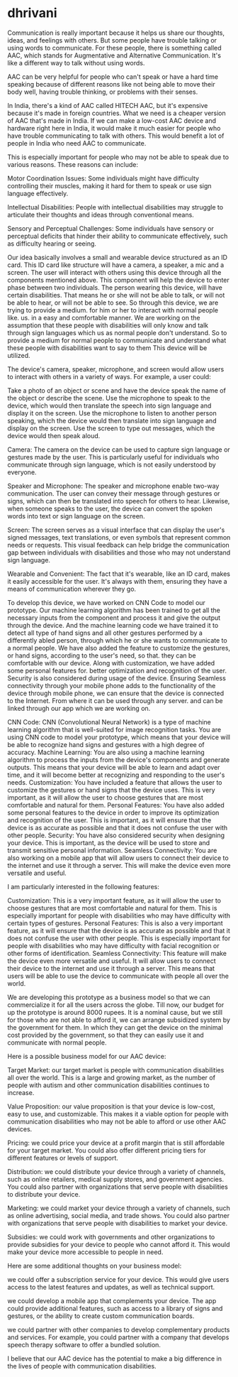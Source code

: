 

# dhrivani


Communication is really important because it helps us share our thoughts, ideas, and feelings with others. But some people have trouble talking or using words to communicate. For these people, there is something called AAC, which stands for Augmentative and Alternative Communication. It's like a different way to talk without using words.

AAC can be very helpful for people who can't speak or have a hard time speaking because of different reasons like not being able to move their body well, having trouble thinking, or problems with their senses.

In India, there's a kind of AAC called HITECH AAC, but it's expensive because it's made in foreign countries. What we need is a cheaper version of AAC that's made in India. If we can make a low-cost AAC device and hardware right here in India, it would make it much easier for people who have trouble communicating to talk with others. This would benefit a lot of people in India who need AAC to communicate.

This is especially important for people who may not be able to speak due to various reasons. These reasons can include:

Motor Coordination Issues: Some individuals might have difficulty controlling their muscles, making it hard for them to speak or use sign language effectively.

Intellectual Disabilities: People with intellectual disabilities may struggle to articulate their thoughts and ideas through conventional means.

Sensory and Perceptual Challenges: Some individuals have sensory or perceptual deficits that hinder their ability to communicate effectively, such as difficulty hearing or seeing.

Our idea basically involves  a small and wearable  device structured as an ID card. This ID card like structure will have a camera, a speaker, a mic and a screen. The user will interact with others using this device through all the components mentioned above. This component will help the device to enter phase between two individuals. The person wearing this device, will have certain disabilities. That means he or she will not be able to talk, or will not be able to hear, or will not be able to see. So through this device, we are trying to provide a medium. for him or her to interact with normal people like. us. in a easy and comfortable manner. We are working on the assumption that these people with disabilities will only know and talk through sign languages which us as normal people don't understand. So to provide a medium for normal people to communicate and understand what these people with disabilities want to say to them This device will be utilized. 

The device's camera, speaker, microphone, and screen would allow users to interact with others in a variety of ways. For example, a user could:

Take a photo of an object or scene and have the device speak the name of the object or describe the scene.
Use the microphone to speak to the device, which would then translate the speech into sign language and display it on the screen.
Use the microphone to listen to another person speaking, which the device would then translate into sign language and display on the screen.
Use the screen to type out messages, which the device would then speak aloud.

Camera: The camera on the device can be used to capture sign language or gestures made by the user. This is particularly useful for individuals who communicate through sign language, which is not easily understood by everyone.

Speaker and Microphone: The speaker and microphone enable two-way communication. The user can convey their message through gestures or signs, which can then be translated into speech for others to hear. Likewise, when someone speaks to the user, the device can convert the spoken words into text or sign language on the screen.

Screen: The screen serves as a visual interface that can display the user's signed messages, text translations, or even symbols that represent common needs or requests. This visual feedback can help bridge the communication gap between individuals with disabilities and those who may not understand sign language.

Wearable and Convenient: The fact that it's wearable, like an ID card, makes it easily accessible for the user. It's always with them, ensuring they have a means of communication wherever they go.

To develop this device, we have worked on CNN Code to model our prototype. Our machine learning algorithm has been trained to get all the necessary inputs from the component and process it and give the output through the device. And the machine learning code we have trained it to detect all type of hand signs and all other gestures performed by a differently abled person, through which he or she wants to communicate to a normal people. We have also added the feature to customize the gestures, or hand signs, according to the user's need, so that. they can be comfortable with our device. Along with customization, we have added some personal features for. better optimization and recognition of the user. Security is also considered during usage of the device. Ensuring Seamless connectivity through your mobile phone adds to the functionality of the device through mobile phone, we can ensure that the device is connected to the Internet. From where it can be used through any server. and can be linked through our app which we are working on.

CNN Code: CNN (Convolutional Neural Network) is a type of machine learning algorithm that is well-suited for image recognition tasks. You are using CNN code to model your prototype, which means that your device will be able to recognize hand signs and gestures with a high degree of accuracy.
Machine Learning: You are also using a machine learning algorithm to process the inputs from the device's components and generate outputs. This means that your device will be able to learn and adapt over time, and it will become better at recognizing and responding to the user's needs.
Customization: You have included a feature that allows the user to customize the gestures or hand signs that the device uses. This is very important, as it will allow the user to choose gestures that are most comfortable and natural for them.
Personal Features: You have also added some personal features to the device in order to improve its optimization and recognition of the user. This is important, as it will ensure that the device is as accurate as possible and that it does not confuse the user with other people.
Security: You have also considered security when designing your device. This is important, as the device will be used to store and transmit sensitive personal information.
Seamless Connectivity: You are also working on a mobile app that will allow users to connect their device to the internet and use it through a server. This will make the device even more versatile and useful.

I am particularly interested in the following features:

Customization: This is a very important feature, as it will allow the user to choose gestures that are most comfortable and natural for them. This is especially important for people with disabilities who may have difficulty with certain types of gestures.
Personal Features: This is also a very important feature, as it will ensure that the device is as accurate as possible and that it does not confuse the user with other people. This is especially important for people with disabilities who may have difficulty with facial recognition or other forms of identification.
Seamless Connectivity: This feature will make the device even more versatile and useful. It will allow users to connect their device to the internet and use it through a server. This means that users will be able to use the device to communicate with people all over the world.

We are developing this prototype as a business model so that we can commercialize it for all the users across the globe. Till now, our budget for up the prototype is around 8000 rupees.  It is a nominal cause, but we still for those who are not able to afford it, we can arrange subsidized system by the government for them. In which they can get the device on the minimal cost provided by the government, so that they can easily use it and communicate with normal people.


Here is a possible business model for our AAC device:

Target Market: our target market is people with communication disabilities all over the world. This is a large and growing market, as the number of people with autism and other communication disabilities continues to increase.

Value Proposition: our value proposition is that your device is low-cost, easy to use, and customizable. This makes it a viable option for people with communication disabilities who may not be able to afford or use other AAC devices.

Pricing: we could price your device at a profit margin that is still affordable for your target market. You could also offer different pricing tiers for different features or levels of support.

Distribution: we could distribute your device through a variety of channels, such as online retailers, medical supply stores, and government agencies. You could also partner with organizations that serve people with disabilities to distribute your device.

Marketing: we could market your device through a variety of channels, such as online advertising, social media, and trade shows. You could also partner with organizations that serve people with disabilities to market your device.

Subsidies: we could work with governments and other organizations to provide subsidies for your device to people who cannot afford it. This would make your device more accessible to people in need.

Here are some additional thoughts on your business model:

we could offer a subscription service for your device. This would give users access to the latest features and updates, as well as technical support.

we could develop a mobile app that complements your device. The app could provide additional features, such as access to a library of signs and gestures, or the ability to create custom communication boards.

we could partner with other companies to develop complementary products and services. For example, you could partner with a company that develops speech therapy software to offer a bundled solution.

I believe that our AAC device has the potential to make a big difference in the lives of people with communication disabilities. 
